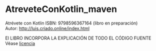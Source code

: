 # AtreveteConKotlin_maven

Atrévete con Kotlin ISBN: 9798596367164 (libro en preparación)<br>
Autor: http://luis.criado.online/index.html

El LIBRO INCORPORA LA EXPLICACIÓN DE TODO EL CÓDIGO FUENTE <br>
Véase [licencia](licencia.md)


